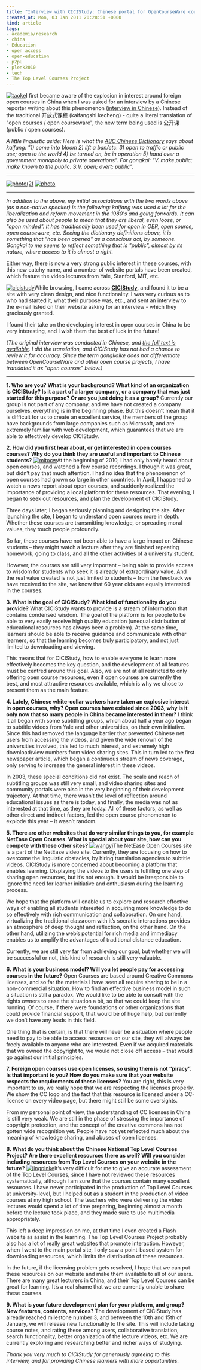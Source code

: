 ```yaml
---
title: "Interview with CICIStudy: Chinese portal for OpenCourseWare courses"
created_at: Mon, 03 Jan 2011 20:28:51 +0000
kind: article
tags:
- academia/research
- china
- Education
- open access
- open-education
- p2pU
- plenk2010
- tech
- The Top Level Courses Project
---
```


[![](http://reganmian.net/blog/wp-content/uploads/2011/01/taoke-300x185.png "taoke")](http://reganmian.net/blog/wp-content/uploads/2011/01/taoke.png)I
first became aware of the explosion in interest around foreign open
courses in China when I was asked for an interview by a Chinese reporter
writing about this phenomenon ([interview in
Chinese](http://reganmian.net/boke/2010/12/22/%e6%9b%be%e7%bb%8f%e9%80%83%e8%af%be%e7%9a%84%e4%bd%a0%ef%bc%8c%e4%bb%8a%e5%a4%a9%e6%b7%98%e8%af%be%e4%ba%86%e5%90%97%ef%bc%9f/)).
Instead of the traditional 开放式课程 (kaifangshi kecheng) - quite a
literal translation of "open courses / open courseware", the new term
being used is 公开课 (public / open courses).

*A little linguistic aside: Here is what the [ABC Chinese
Dictionary](http://uhpress.wordpress.com/books-in-series/abc-chinese-dictionary-series/)
says about kaifang: "1) come into bloom 2) lift a ban/etc. 3) open to
traffic or public use; open to the world 4) be turned on, be in
operation 5) hand over a government monopoly to private operations". For
gongkai: "V. make public; make known to the public. S.V. open; overt;
public".*

--- ---
[![](http://reganmian.net/blog/wp-content/uploads/2011/01/photo2-200x300.png "photo(2)")](http://reganmian.net/blog/wp-content/uploads/2011/01/photo2.png)   [![](http://reganmian.net/blog/wp-content/uploads/2011/01/photo-200x300.png "photo")](http://reganmian.net/blog/wp-content/uploads/2011/01/photo.png)
--- ---

*In addition to the above, my initial associations with the two words
above (as a non-native speaker) is the following: kaifang was used a lot
for the liberalization and reform movement in the 1980's and going
forwards. It can also be used about people to mean that they are
liberal, even loose, or "open minded". It has traditionally been used
for open in OER, open source, open courseware, etc. Seeing the
dictionary definitions above, it is something that "has been opened" as
a conscious act, by someone. Gongkai to me seems to reflect something
that is "public", almost by its nature, where access to it is almost a
right.*

Either way, there is now a very strong public interest in these courses,
with this new catchy name, and a number of website portals have been
created, which feature the video lectures from Yale, Stanford, MIT, etc.

[![](http://reganmian.net/blog/wp-content/uploads/2011/01/cicistudy-300x199.png "cicistudy")](http://reganmian.net/blog/wp-content/uploads/2011/01/cicistudy.png)While
browsing, I came across [**CICIStudy**](http://cicistudy.com), and found
it to be a site with very clean design, and nice functionality. I was
very curious as to who had started it, what their purpose was, etc., and
sent an interview to the e-mail listed on their website asking for an
interview - which they graciously granted.

I found their take on the developing interest in open courses in China
to be very interesting, and I wish them the best of luck in the future!

*(The original interview was conducted in Chinese, and [the full text is
available](http://reganmian.net/boke/2011/01/03/%e9%99%b6%e8%af%be%e5%85%88%e9%94%8b_%e9%87%87%e8%ae%bfcici/).
I did the translation, and CICIStudy has not had a chance to review it
for accuracy. Since the term gongkaike does not differentiate between
OpenCourseWare and other open course projects, I have translated it as
"open courses" below.)*

* * * * *

**1. Who are you? What is your background? What kind of an organization
is CICIStudy? Is it a part of a larger company, or a company that was
just started for this purpose? Or are you just doing it as a group?**
Currently our group is not part of any company, and we have not created
a company ourselves, everything is in the beginning phase. But this
doesn’t mean that it is difficult for us to create an excellent service,
the members of the group have backgrounds from large companies such as
Microsoft, and are extremely familiar with web development, which
guarantees that we are able to effectively develop CICIStudy.

**2. How did you first hear about, or get interested in open courses
courses? Why do you think they are useful and important to Chinese
students?**
[![](http://reganmian.net/blog/wp-content/uploads/2011/01/mitocw-300x202.png "mitocw")](http://reganmian.net/blog/wp-content/uploads/2011/01/mitocw.png)At
the beginning of 2010, I had only barely heard about open courses, and
watched a few course recordings. I though it was great, but didn’t pay
that much attention. I had no idea that the phenomenon of open courses
had grown so large in other countries. In April, I happened to watch a
news report about open courses, and suddenly realized the importance of
providing a local platform for these resources. That evening, I began to
seek out resources, and plan the development of CICIStudy.

Three days later, I began seriously planning and designing the site.
After launching the site, I began to understand open courses more in
depth. Whether these courses are transmitting knowledge, or spreading
moral values, they touch people profoundly.

So far, these courses have not been able to have a large impact on
Chinese students – they might watch a lecture after they are finished
repeating homework, going to class, and all the other activities of a
university student.

However, the courses are still very important – being able to provide
access to wisdom for students who seek it is already of extraordinary
value. And the real value created is not just limited to students – from
the feedback we have received to the site, we know that 60 year olds are
equally interested in the courses.

**3. What is the goal of CICIStudy? What kind of functionality do you
provide?** What CICIStudy wants to provide is a stream of information
that contains condensed wisdom. The goal of the platform is for people
to be able to very easily receive high quality education (unequal
distribution of educational resources has always been a problem). At the
same time, learners should be able to receive guidance and communicate
with other learners, so that the learning becomes truly participatory,
and not just limited to downloading and viewing.

This means that for CICIStudy, how to enable everyone to learn more
effectively becomes the key question, and the development of all
features must be centred around this goal. Also, we are not at all
restricted to only offering open course resources, even if open courses
are currently the best, and most attractive resources available, which
is why we chose to present them as the main feature.

**4. Lately, Chinese white-collar workers have taken an explosive
interest in open courses, why? Open courses have existed since 2003, why
is it only now that so many people in China became interested in them?**
I think it all began with some subtitling groups, which about half a
year ago began to subtitle videos from Yale and other universities, on
their own initiative. Since this had removed the language barrier that
prevented Chinese net users from accessing the videos, and given the
wide renown of the universities involved, this led to much interest, and
extremely high download/view numbers from video sharing sites. This in
turn led to the first newspaper article, which began a continuous stream
of news coverage, only serving to increase the general interest in these
videos.

In 2003, these special conditions did not exist. The scale and reach of
subtitling groups was still very small, and video sharing sites and
community portals were also in the very beginning of their development
trajectory. At that time, there wasn’t the level of reflection around
educational issues as there is today, and finally, the media was not as
interested at that time, as they are today. All of these factors, as
well as other direct and indirect factors, led the open course
phenomenon to explode this year – it wasn’t random.

**5. There are other websites that do very similar things to you, for
example NetEase Open Courses. What is special about your site, how can
you compete with these other sites?**
[![](http://reganmian.net/blog/wp-content/uploads/2011/01/wangyi-300x144.png "wangyi")](http://reganmian.net/blog/wp-content/uploads/2011/01/wangyi.png)The
NetEase Open Courses site is a part of the NetEase video site.
Currently, they are focusing on how to overcome the linguistic
obstacles, by hiring translation agencies to subtitle videos. CICIStudy
is more concerned about becoming a platform that enables learning.
Displaying the videos to the users is fulfilling one step of sharing
open resources, but it’s not enough. It would be irresponsible to ignore
the need for learner initiative and enthusiasm during the learning
process.

We hope that the platform will enable us to explore and research
effective ways of enabling all students interested in acquiring more
knowledge to do so effectively with rich communication and
collaboration. On one hand, virtualizing the traditional classroom with
it’s socratic interactions provides an atmosphere of deep thought and
reflection, on the other hand. On the other hand, utilizing the web’s
potential for rich media and immediacy enables us to amplify the
advantages of traditional distance education.

Currently, we are still very far from achieving our goal, but whether we
will be successful or not, this kind of research is still very valuable.

**6. What is your business model? Will you let people pay for accessing
courses in the future?** Open Courses are based around Creative Commons
licenses, and so far the materials I have seen all require sharing to be
in a non-commercial situation. How to find an effective business model
in such a situation is still a paradox. We would like to be able to
consult with the rights owners to ease the situation a bit, so that we
could keep the site running. Of course, if there were foundations or
other organizations that could provide financial support, that would be
of huge help, but currently we don’t have any leads in this field.

One thing that is certain, is that there will never be a situation where
people need to pay to be able to access resources on our site, they will
always be freely available to anyone who are interested. Even if we
acquired materials that we owned the copyright to, we would not close
off access – that would go against our initial principles.

**7. Foreign open courses use open licenses, so using them is not
“piracy”. Is that important to you? How do you make sure that your
website respects the requirements of these licenses?** You are right,
this is very important to us, we really hope that we are respecting the
licenses properly. We show the CC logo and the fact that this resource
is licensed under a CC-license on every video page, but there might
still be some oversights.

From my personal point of view, the understanding of CC licenses in
China is still very weak. We are still in the phase of stressing the
importance of copyright protection, and the concept of the creative
commons has not gotten wide recognition yet. People have not yet
reflected much about the meaning of knowledge sharing, and abuses of
open licenses.

**8. What do you think about the Chinese National Top Level Courses
Project? Are there excellent resources there as well? Will you consider
including resources from Top Level Courses on your website in the
future?**
[![](http://reganmian.net/blog/wp-content/uploads/2011/01/jingpinke-300x202.png "jingpinke")](http://reganmian.net/blog/wp-content/uploads/2011/01/jingpinke.png)It’s
very difficult for me to give an accurate assessment of the Top Level
Courses, since I have not reviewed these resources systematically,
although I am sure that the courses contain many excellent resources. I
have never participated in the production of Top Level Courses at
university-level, but I helped out as a student in the production of
video courses at my high school. The teachers who were delivering the
video lectures would spend a lot of time preparing, beginning almost a
month before the lecture took place, and they made sure to use
multimedia appropriately.

This left a deep impression on me, at that time I even created a Flash
website as assist in the learning. The Top Level Courses Project
probably also has a lot of really great websites that promote
interaction. However, when I went to the main portal site, I only saw a
point-based system for downloading resources, which limits the
distribution of these resources.

In the future, if the licensing problem gets resolved, I hope that we
can put these resources on our website and make them available to all of
our users. There are many great lecturers in China, and their Top Level
Courses can be great for learning. It’s a real shame that we are
currently unable to share these courses.

**9. What is your future development plan for your platform, and group?
New features, contents, services?** The development of CICIStudy has
already reached milestone number 3, and between the 10th and 15th of
January, we will release new functionality to the site. This will
include taking course notes, and rating these among users, collaborative
translation, search functionality, better organization of the lecture
videos, etc. We are currently exploring and researching better and
richer ways of studying.

*Thank you very much to CICIStudy for generously agreeing to this
interview, and for providing Chinese learners with more opportunities.*
